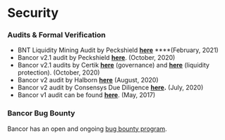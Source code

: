 # Security

### Audits & Formal Verification

* BNT Liquidity Mining Audit by Peckshield [**here**](https://drive.google.com/file/d/1Oinq3ZKneCwlteVigwn1TCkwR2fLL9Oj/view?usp=sharing) ****\(February, 2021\)
* Bancor v2.1 audit by Peckshield [**here**](https://drive.google.com/file/d/1baijgjazL4PXD98hD8lGHfuvwNruIUbU/view?usp=sharing). \(October, 2020\)
* Bancor v2.1 audits by Certik [**here**](https://drive.google.com/file/d/1gGszH3bSU6gUZG0oCN79tfYWCx7OfGDe/view?usp=sharing) \(governance\) and [**here**](https://drive.google.com/file/d/1QvYBjlGsYKtuO6C82c4-eX4YF2F_NaPk/view?usp=sharing) \(liquidity protection\). \(October, 2020\)
* Bancor v2 audit by Halborn [**here**](https://github.com/HalbornSecurity/PublicReports/blob/master/Solidity%20Smart%20Contract%20Audits/Bancor_smartcontract_halborn_report_V1.pdf) \(August, 2020\)
* Bancor v2 audit by Consensys Due Diligence [**here**](https://drive.google.com/file/d/1NaUEy29L5vk6lcBn0L4DRv3cWgdpAGQu/view?usp=sharing)**.**  \(July, 2020\)
* Bancor v1 audit can be found [**here**](https://gist.github.com/Arachnid/c65fd1bd61a8e0294aef95a4808edc78). \(May, 2017\)

### Bancor Bug Bounty

Bancor has an open and ongoing [bug bounty program](https://blog.bancor.network/bancor-v2-bug-bounty-5bbb970d0097).

